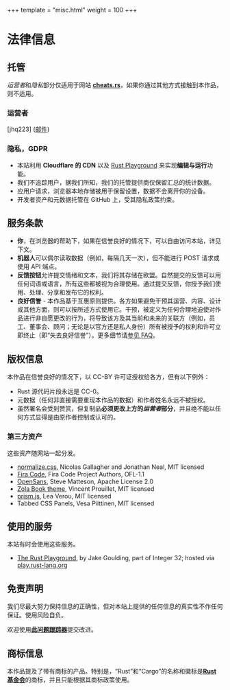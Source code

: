+++
template = "misc.html"
weight = 100
+++


# 法律信息


## 托管

*运营者*和*隐私*部分仅适用于网站 [**cheats.rs**](https://cheats.rs)，如果你通过其他方式接触到本作品，则不适用。

### 运营者

<!-- 注意 - 此部分不受 CC 或任何其他许可证的保护 -->

[jhq223] (<a href="mailto:jhq223@gmail.com">邮件</a>)

<!-- 结束注意 -->


### 隐私，GDPR

-   本站利用 **Cloudflare 的 CDN** 以及 [Rust Playground](https://play.rust-lang.org/) 来实现**编辑与运行**功能。
-   我们不追踪用户，据我们所知，我们的托管提供商仅保留汇总的统计数据。
-   应用户请求，浏览器本地存储被用于保留设置，数据不会离开你的设备。
-   开发者资产和元数据托管在 GitHub 上，受其隐私政策约束。



## 服务条款

-   **你**，在浏览器的帮助下，如果在信誉良好的情况下，可以自由访问本站，详见下文。
-   **机器人**可以偶尔读取数据（例如，每隔几天一次），但不能进行 POST 请求或使用 API 端点。
-   **反馈按钮**允许提交情绪和文本，我们将其存储在欧盟。自然提交的反馈可以用任何词语或语言，所有这些都被视为合理使用。通过提交反馈，你授予我们使用、处理、分享和发布它的权利。
-   **良好信誉** - 本作品基于互惠原则提供。各方如果避免干预其运营、内容、设计或其他方面，则可以按所述方式使用它。干预，被定义为任何合理地迫使对作品进行非自愿更改的行为，将导致该方及其当前和未来的关联方（例如，员工、董事会、顾问；无论是以官方还是私人身份）所有被授予的权利和许可立即终止（即“失去良好信誉”）。更多细节请[参见 FAQ](/faq#legal)。



## 版权信息

本作品在信誉良好的情况下，以 CC-BY 许可证授权给各方，但有以下例外：

-   Rust 源代码片段永远是 CC-0。
-   元数据（任何非直接需要重现本作品的数据）和作者姓名永远不被授权。
-   虽然署名会受到赞赏，但复制品**必须更改上方的*运营者*部分**，并且绝不能以任何方式显得是由原作者控制或认可的。


### 第三方资产

这些资产随网站一起分发。

- [normalize.css](https://github.com/necolas/normalize.css), Nicolas Gallagher and Jonathan Neal, MIT licensed
- [Fira Code](https://github.com/tonsky/FiraCode), Fira Code Project Authors, OFL-1.1
- [OpenSans](https://fonts.google.com/specimen/Open+Sans), Steve Matteson, Apache License 2.0
- [Zola Book theme](https://github.com/getzola/zola), Vincent Prouillet, MIT licensed
- [prism.js](https://prismjs.com/), Lea Verou, MIT licensed
- Tabbed CSS Panels, Vesa Piittinen, MIT licensed

## 使用的服务

本站有时会使用这些服务。

- [The Rust Playground](https://play.rust-lang.org/), by Jake Goulding, part of Integer 32; hosted via [play.rust-lang.org](https://play.rust-lang.org)



## 免责声明

我们尽最大努力保持信息的正确性，但对本站上提供的任何信息的真实性不作任何保证。使用风险自负。

欢迎使用[**此问题跟踪器**](https://github.com/ralfbiedert/cheats.rs/issues)提交改进。


## 商标信息

本作品提及了带有商标的产品。特别是，“Rust”和“Cargo”的名称和徽标是[**Rust 基金会**](https://foundation.rust-lang.org/policies/logo-policy-and-media-guide/)的商标，并且只能根据其商标政策使用。



<br/><br/><br/>